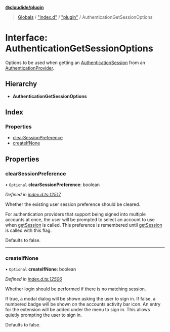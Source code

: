 **[@cloudide/plugin](../README.md)**

> [Globals](../README.md) / ["index.d"](../modules/_index_d_.md) / ["plugin"](../modules/_index_d_._plugin_.md) / AuthenticationGetSessionOptions

# Interface: AuthenticationGetSessionOptions

Options to be used when getting an [AuthenticationSession](#AuthenticationSession) from an [AuthenticationProvider](#AuthenticationProvider).

## Hierarchy

* **AuthenticationGetSessionOptions**

## Index

### Properties

* [clearSessionPreference](_index_d_._plugin_.authenticationgetsessionoptions.md#clearsessionpreference)
* [createIfNone](_index_d_._plugin_.authenticationgetsessionoptions.md#createifnone)

## Properties

### clearSessionPreference

• `Optional` **clearSessionPreference**: boolean

*Defined in [index.d.ts:12517](https://github.com/shuyaqian/cloudide-plugin-api/blob/57a3a2a/index.d.ts#L12517)*

Whether the existing user session preference should be cleared.

For authentication providers that support being signed into multiple accounts at once, the user will be
prompted to select an account to use when [getSession](#authentication.getSession) is called. This preference
is remembered until [getSession](#authentication.getSession) is called with this flag.

Defaults to false.

___

### createIfNone

• `Optional` **createIfNone**: boolean

*Defined in [index.d.ts:12506](https://github.com/shuyaqian/cloudide-plugin-api/blob/57a3a2a/index.d.ts#L12506)*

Whether login should be performed if there is no matching session.

If true, a modal dialog will be shown asking the user to sign in. If false, a numbered badge will be shown
on the accounts activity bar icon. An entry for the extension will be added under the menu to sign in. This
allows quietly prompting the user to sign in.

Defaults to false.
